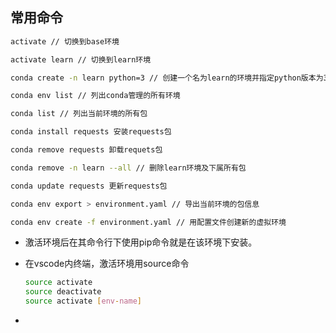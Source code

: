## 常用命令

```bash
activate // 切换到base环境

activate learn // 切换到learn环境

conda create -n learn python=3 // 创建一个名为learn的环境并指定python版本为3(的最新版本)

conda env list // 列出conda管理的所有环境

conda list // 列出当前环境的所有包

conda install requests 安装requests包

conda remove requests 卸载requets包

conda remove -n learn --all // 删除learn环境及下属所有包

conda update requests 更新requests包

conda env export > environment.yaml // 导出当前环境的包信息

conda env create -f environment.yaml // 用配置文件创建新的虚拟环境
```

* 激活环境后在其命令行下使用pip命令就是在该环境下安装。

* 在vscode内终端，激活环境用source命令

  ```bash
  source activate
  source deactivate
  source activate [env-name]
  ```

* 